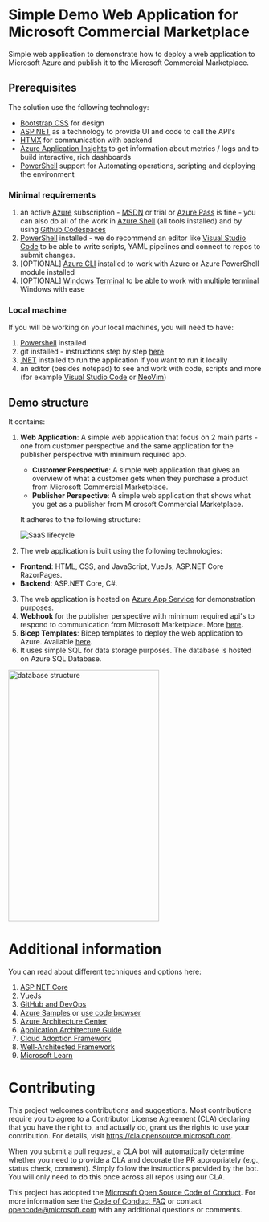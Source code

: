 # Simple Demo Web Application for Microsoft Commercial Marketplace

Simple web application to demonstrate how to deploy a web application to Microsoft Azure and publish it to the Microsoft
Commercial Marketplace.

## Prerequisites

The solution use the following technology:
- [Bootstrap CSS](https://getbootstrap.com/) for design
- [ASP.NET](https://asp.net) as a technology to provide UI and code to call the API's
- [HTMX](https://htmx.org/) for communication with backend
- [Azure Application Insights](https://docs.microsoft.com/en-us/azure/azure-monitor/app/app-insights-overview) to get information about metrics / logs and to build interactive, rich dashboards
- [PowerShell](https://docs.microsoft.com/en-us/powershell/) support for Automating operations, scripting and deploying the environment

### Minimal requirements

1. an active [Azure](https://www.azure.com) subscription - [MSDN](https://my.visualstudio.com) or trial
   or [Azure Pass](https://microsoftazurepass.com) is fine - you can also do all of the work
   in [Azure Shell](https://shell.azure.com) (all tools installed) and by
   using [Github Codespaces](https://docs.github.com/en/codespaces/developing-in-codespaces/creating-a-codespace)
2. [PowerShell](https://learn.microsoft.com/en-us/powershell/scripting/install/installing-powershell-on-windows?view=powershell-7.2)
   installed - we do recommend an editor like [Visual Studio Code](https://code.visualstudio.com) to be able to write
   scripts, YAML pipelines and connect to repos to submit changes.
3. [OPTIONAL] [Azure CLI](https://learn.microsoft.com/en-us/cli/azure/) installed to work with Azure or Azure PowerShell
   module installed
4. [OPTIONAL] [Windows Terminal](https://learn.microsoft.com/en-us/windows/terminal/install) to be able to work with
   multiple terminal Windows with ease

### Local machine

If you will be working on your local machines, you will need to have:

1. [Powershell](https://learn.microsoft.com/en-us/powershell/scripting/install/installing-powershell-on-windows)
   installed
2. git installed - instructions step by step [here](https://docs.github.com/en/get-started/quickstart/set-up-git)
3. [.NET](https://dot.net) installed to run the application if you want to run it locally
4. an editor (besides notepad) to see and work with code, scripts and more (for
   example [Visual Studio Code](https://code.visualstudio.com) or [NeoVim](https://neovim.io/))

## Demo structure

It contains:

1. **Web Application**: A simple web application that focus on 2 main parts - one from customer perspective and the same
   application for the publisher perspective with minimum required app.

    - **Customer Perspective**: A simple web application that gives an overview of what a customer gets when they
      purchase a product from Microsoft Commercial Marketplace.
    - **Publisher Perspective**: A simple web application that shows what you get as a publisher from Microsoft
      Commercial Marketplace.

   It adheres to the following structure:

   ![SaaS lifecycle](https://learn.microsoft.com/en-us/partner-center/marketplace/partner-center-portal/media/saas-subscription-lifecycle-api-v2.png)

2. The web application is built using the following technologies:
- **Frontend**: HTML, CSS, and JavaScript, VueJs, ASP.NET Core RazorPages.
- **Backend**: ASP.NET Core, C#.

3. The web application is hosted on [Azure App Service](https://learn.microsoft.com/en-us/azure/app-service/overview) for demonstration purposes.
4. **Webhook** for the publisher perspective with minimum required api's to respond to communication from Microsoft
   Marketplace. More [here](https://learn.microsoft.com/en-us/partner-center/marketplace/partner-center-portal/pc-saas-fulfillment-webhook).
5. **Bicep Templates**: Bicep templates to deploy the web application to Azure. Available [here](./Bicep).
6. It uses simple SQL for data storage purposes. The database is hosted on Azure SQL Database.

<img alt="database structure" height="500" src="https://webeudatastorage.blob.core.windows.net/web/database-structure-mcm.png" width="300"/>

# Additional information

You can read about different techniques and options here:

1. [ASP.NET Core](https://asp.net)
2. [VueJs](https://vuejs.org/)
3. [GitHub and DevOps](https://resources.github.com/devops/)
4. [Azure Samples](https://github.com/Azure-Samples)
   or [use code browser](https://docs.microsoft.com/en-us/samples/browse/?products=azure)
5. [Azure Architecture Center](https://docs.microsoft.com/en-us/azure/architecture/)
6. [Application Architecture Guide](https://docs.microsoft.com/en-us/azure/architecture/guide/)
7. [Cloud Adoption Framework](https://docs.microsoft.com/en-us/azure/cloud-adoption-framework/)
8. [Well-Architected Framework](https://docs.microsoft.com/en-us/azure/architecture/framework/)
9. [Microsoft Learn](https://docs.microsoft.com/en-us/learn/roles/solutions-architect)

# Contributing

This project welcomes contributions and suggestions. Most contributions require you to agree to a
Contributor License Agreement (CLA) declaring that you have the right to, and actually do, grant us
the rights to use your contribution. For details, visit https://cla.opensource.microsoft.com.

When you submit a pull request, a CLA bot will automatically determine whether you need to provide
a CLA and decorate the PR appropriately (e.g., status check, comment). Simply follow the instructions
provided by the bot. You will only need to do this once across all repos using our CLA.

This project has adopted the [Microsoft Open Source Code of Conduct](https://opensource.microsoft.com/codeofconduct/).
For more information see the [Code of Conduct FAQ](https://opensource.microsoft.com/codeofconduct/faq/) or
contact [opencode@microsoft.com](mailto:opencode@microsoft.com) with any additional questions or comments.